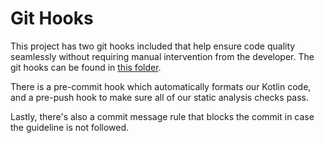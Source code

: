 # Git Hooks

This project has two git hooks included that help ensure code quality seamlessly without requiring manual intervention from the developer. The git hooks can be found in [this folder](../git-hooks). 

There is a pre-commit hook which automatically formats our Kotlin code, and a pre-push hook to make sure all of our static analysis checks pass. 

Lastly, there's also a commit message rule that blocks the commit in case the guideline is not followed.